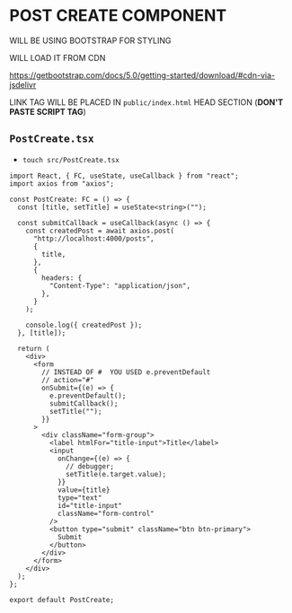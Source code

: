 # POST CREATE COMPONENT

WILL BE USING BOOTSTRAP FOR STYLING

WILL LOAD IT FROM CDN

<https://getbootstrap.com/docs/5.0/getting-started/download/#cdn-via-jsdelivr>

LINK TAG WILL BE PLACED IN `public/index.html` HEAD SECTION (**DON'T PASTE SCRIPT TAG**)


## `PostCreate.tsx`

- `touch src/PostCreate.tsx`

```tsx
import React, { FC, useState, useCallback } from "react";
import axios from "axios";

const PostCreate: FC = () => {
  const [title, setTitle] = useState<string>("");

  const submitCallback = useCallback(async () => {
    const createdPost = await axios.post(
      "http://localhost:4000/posts",
      {
        title,
      },
      {
        headers: {
          "Content-Type": "application/json",
        },
      }
    );

    console.log({ createdPost });
  }, [title]);

  return (
    <div>
      <form
        // INSTEAD OF #  YOU USED e.preventDefault
        // action="#"
        onSubmit={(e) => {
          e.preventDefault();
          submitCallback();
          setTitle("");
        }}
      >
        <div className="form-group">
          <label htmlFor="title-input">Title</label>
          <input
            onChange={(e) => {
              // debugger;
              setTitle(e.target.value);
            }}
            value={title}
            type="text"
            id="title-input"
            className="form-control"
          />
          <button type="submit" className="btn btn-primary">
            Submit
          </button>
        </div>
      </form>
    </div>
  );
};

export default PostCreate;
```

